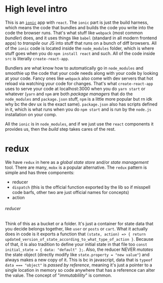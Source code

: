 # High level intro

This is an [`ionic`](https://ionicframework.com/docs) app with `react`. The `ionic` part is just the build harness, which means the code that bundles and builds the code you write into the code the browser runs. That's what stuff like `webpack` (most common _bundler_) does, and it uses things like `babel` (standard in all modern frontend apps) to _transpile_ our JS into stuff that runs on a bunch of diff browsers. All of the `ionic` code is located inside the `node_modules` folder, which is where stuff goes when you do `npm install react` and such. All of the code inside `src` is literally `create-react-app`.

Bundlers are what know how to automatically go in `node_modules` and smoothie up the code that your code needs along with your code by looking at your code. Fancy ones like `webpack` also come with dev servers that hot reload via watching your code for changes. That's what `create-react-app` uses to serve your code at localhost:3000 when you do `yarn start` or whatever (`yarn` and `npm` are both _package managers_ that do the `node_modules` and `package.json` stuff, `npm` is a little more popular but rn idk why bc the dev ux is the exact same). `package.json` also has scripts defined in it, which is what runs when you do `npm start` and is run by the `node.js` installation on your comp.

All the `ionic` is in `node_modules`, and if we just use the `react` components it provides us, then the _build_ step takes cares of the rest.

# redux

We have `redux` in here as a _global state store_ and/or _state management_ tool. There are many, `mobx` is a popular alternative. The `redux` pattern is simple and has three components:

- reducer
- `dispatch` (this is the official function exported by the lib so if misspell code barfs, other two are just official names for concepts)
- action

###### reducer

Think of this as a bucket or a folder. It's just a container for state data that you decide belongs together, like `user` or `posts` or `cart`. What it actually does in code is it exports a function that `(state, action) => { return updated_version_of_state_according_to_what_type_of_action }`. Because of that, it is also tradition to define your initial state in that file too `const initial_state = { data: "default" };`. Also, the reducer NEVER _mutates_ the state object (directly modify like `state.property = "new value"`) and always makes a new copy of it. This is bc in javascript, data that is `typeof data === "object"` is _passed by reference_, meaning it's just a pointer to a single location in memory so code anywhere that has a reference can alter the value. The concept of "_immutablility_" is common.
